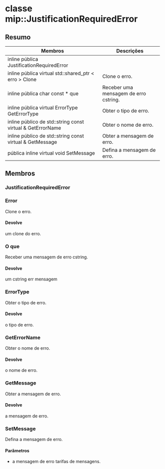 # <a name="class-mipjustificationrequirederror"></a>classe mip::JustificationRequiredError 
## <a name="summary"></a>Resumo
 Membros                        | Descrições                                
--------------------------------|---------------------------------------------
inline pública JustificationRequiredError | 
inline pública virtual std::shared_ptr < erro > Clone | Clone o erro.
inline pública char const * que | Receber uma mensagem de erro cstring.
inline pública virtual ErrorType GetErrorType | Obter o tipo de erro.
inline público de std::string const virtual & GetErrorName | Obter o nome de erro.
inline público de std::string const virtual & GetMessage | Obter a mensagem de erro.
pública inline virtual void SetMessage | Defina a mensagem de erro.
## <a name="members"></a>Membros
### <a name="justificationrequirederror"></a>JustificationRequiredError
### <a name="error"></a>Error
Clone o erro.
#### <a name="returns"></a>Devolve
um clone do erro.
### <a name="what"></a>O que
Receber uma mensagem de erro cstring.
#### <a name="returns"></a>Devolve
um cstring err mensagem
### <a name="errortype"></a>ErrorType
Obter o tipo de erro.
#### <a name="returns"></a>Devolve
o tipo de erro.
### <a name="geterrorname"></a>GetErrorName
Obter o nome de erro.
#### <a name="returns"></a>Devolve
o nome de erro.
### <a name="getmessage"></a>GetMessage
Obter a mensagem de erro.
#### <a name="returns"></a>Devolve
a mensagem de erro.
### <a name="setmessage"></a>SetMessage
Defina a mensagem de erro.
#### <a name="parameters"></a>Parâmetros
* a mensagem de erro tarifas de mensagens.